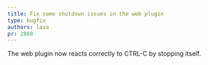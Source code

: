 ```yaml
---
title: Fix some shutdown issues in the web plugin
type: bugfix
authors: lava
pr: 2860
---
```


The web plugin now reacts correctly to CTRL-C by stopping itself.
